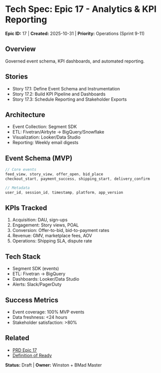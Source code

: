 # Tech Spec: Epic 17 - Analytics & KPI Reporting

**Epic ID:** 17 | **Created:** 2025-10-31 | **Priority:** Operations (Sprint 9-11)

## Overview
Governed event schema, KPI dashboards, and automated reporting.

## Stories
- Story 17.1: Define Event Schema and Instrumentation
- Story 17.2: Build KPI Pipeline and Dashboards
- Story 17.3: Schedule Reporting and Stakeholder Exports

## Architecture
- Event Collection: Segment SDK
- ETL: Fivetran/Airbyte → BigQuery/Snowflake
- Visualization: Looker/Data Studio
- Reporting: Weekly email digests

## Event Schema (MVP)
```javascript
// Core events
feed_view, story_view, offer_open, bid_place
checkout_start, payment_success, shipping_start, delivery_confirm

// Metadata
user_id, session_id, timestamp, platform, app_version
```

## KPIs Tracked
1. Acquisition: DAU, sign-ups
2. Engagement: Story views, POAL
3. Conversion: Offer-to-bid, bid-to-payment rates
4. Revenue: GMV, marketplace fees, AOV
5. Operations: Shipping SLA, dispute rate

## Tech Stack
- Segment SDK (events)
- ETL: Fivetran → BigQuery
- Dashboards: Looker/Data Studio
- Alerts: Slack/PagerDuty

## Success Metrics
- Event coverage: 100% MVP events
- Data freshness: <24 hours
- Stakeholder satisfaction: >80%

## Related
- [PRD Epic 17](./prd.md#epic-17)
- [Definition of Ready](./process/definition-of-ready.md)

**Status:** Draft | **Owner:** Winston + BMad Master
